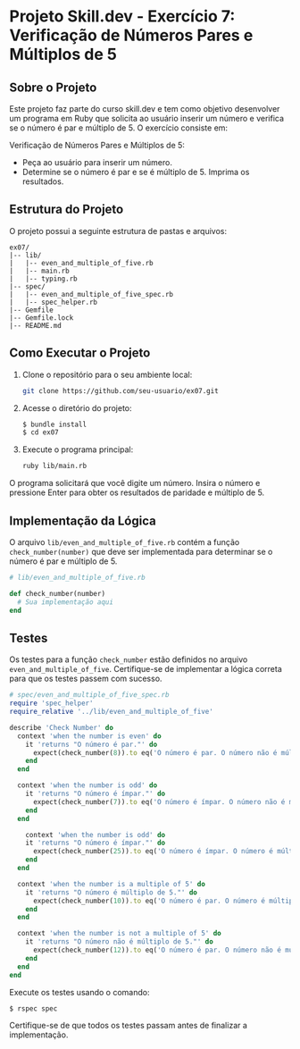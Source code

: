 # Projeto Skill.dev - Exercício 7: Verificação de Números Pares e Múltiplos de 5

## Sobre o Projeto

Este projeto faz parte do curso skill.dev e tem como objetivo desenvolver um programa em Ruby que solicita ao usuário inserir um número e verifica se o número é par e múltiplo de 5. O exercício consiste em:

Verificação de Números Pares e Múltiplos de 5:

- Peça ao usuário para inserir um número.
- Determine se o número é par e se é múltiplo de 5. Imprima os resultados.

## Estrutura do Projeto

O projeto possui a seguinte estrutura de pastas e arquivos:

```
ex07/
|-- lib/
|   |-- even_and_multiple_of_five.rb
|   |-- main.rb
|   |-- typing.rb
|-- spec/
|   |-- even_and_multiple_of_five_spec.rb
|   |-- spec_helper.rb
|-- Gemfile
|-- Gemfile.lock
|-- README.md
```

## Como Executar o Projeto

1. Clone o repositório para o seu ambiente local:

   ```bash
   git clone https://github.com/seu-usuario/ex07.git
   ```

2. Acesse o diretório do projeto:

   ```bash
   $ bundle install
   $ cd ex07
   ```

3. Execute o programa principal:

   ```bash
   ruby lib/main.rb
   ```

 O programa solicitará que você digite um número. Insira o número e pressione Enter para obter os resultados de paridade e múltiplo de 5.

## Implementação da Lógica

O arquivo `lib/even_and_multiple_of_five.rb` contém a função `check_number(number)` que deve ser implementada para determinar se o número é par e múltiplo de 5.

```ruby
# lib/even_and_multiple_of_five.rb

def check_number(number)
  # Sua implementação aqui
end
```

## Testes

Os testes para a função `check_number` estão definidos no arquivo `even_and_multiple_of_five`. Certifique-se de implementar a lógica correta para que os testes passem com sucesso.

```ruby
# spec/even_and_multiple_of_five_spec.rb
require 'spec_helper'
require_relative '../lib/even_and_multiple_of_five'

describe 'Check Number' do
  context 'when the number is even' do
    it 'returns "O número é par."' do
      expect(check_number(8)).to eq('O número é par. O número não é múltiplo de 5.')
    end
  end

  context 'when the number is odd' do
    it 'returns "O número é ímpar."' do
      expect(check_number(7)).to eq('O número é ímpar. O número não é múltiplo de 5.')
    end
  end

    context 'when the number is odd' do
    it 'returns "O número é ímpar."' do
      expect(check_number(25)).to eq('O número é ímpar. O número é múltiplo de 5.')
    end
  end

  context 'when the number is a multiple of 5' do
    it 'returns "O número é múltiplo de 5."' do
      expect(check_number(10)).to eq('O número é par. O número é múltiplo de 5.')
    end
  end

  context 'when the number is not a multiple of 5' do
    it 'returns "O número não é múltiplo de 5."' do
      expect(check_number(12)).to eq('O número é par. O número não é múltiplo de 5.')
    end
  end
end
```

Execute os testes usando o comando:

```bash
$ rspec spec
```

Certifique-se de que todos os testes passam antes de finalizar a implementação.
